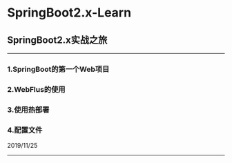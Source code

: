# SpringBoot2.x-Learn
## SpringBoot2.x实战之旅



------



### 1.SpringBoot的第一个Web项目

### 2.WebFlus的使用

### 3.使用热部署

### 4.配置文件

2019/11/25

------

